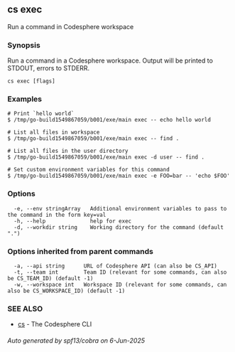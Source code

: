 ## cs exec

Run a command in Codesphere workspace

### Synopsis

Run a command in a Codesphere workspace.
Output will be printed to STDOUT, errors to STDERR.

```
cs exec [flags]
```

### Examples

```
# Print `hello world`
$ /tmp/go-build1549867059/b001/exe/main exec -- echo hello world

# List all files in workspace
$ /tmp/go-build1549867059/b001/exe/main exec -- find .

# List all files in the user directory
$ /tmp/go-build1549867059/b001/exe/main exec -d user -- find .

# Set custom environment variables for this command
$ /tmp/go-build1549867059/b001/exe/main exec -e FOO=bar -- 'echo $FOO'
```

### Options

```
  -e, --env stringArray   Additional environment variables to pass to the command in the form key=val
  -h, --help              help for exec
  -d, --workdir string    Working directory for the command (default ".")
```

### Options inherited from parent commands

```
  -a, --api string      URL of Codesphere API (can also be CS_API)
  -t, --team int        Team ID (relevant for some commands, can also be CS_TEAM_ID) (default -1)
  -w, --workspace int   Workspace ID (relevant for some commands, can also be CS_WORKSPACE_ID) (default -1)
```

### SEE ALSO

* [cs](cs.md)	 - The Codesphere CLI

###### Auto generated by spf13/cobra on 6-Jun-2025
